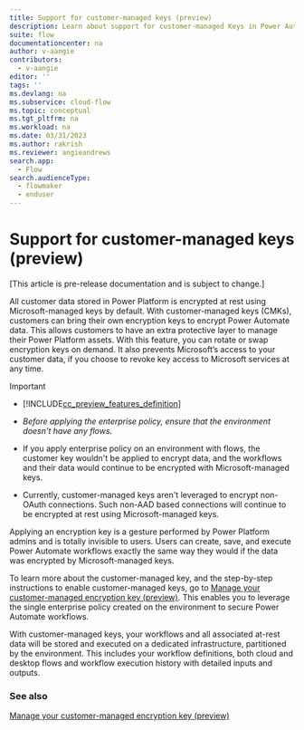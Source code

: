 ```yaml
---
title: Support for customer-managed keys (preview)
description: Learn about support for customer-managed Keys in Power Automate.
suite: flow
documentationcenter: na
author: v-aangie
contributors:
  - v-aangie
editor: ''
tags: ''
ms.devlang: na
ms.subservice: cloud-flow
ms.topic: conceptual
ms.tgt_pltfrm: na
ms.workload: na
ms.date: 03/31/2023
ms.author: rakrish
ms.reviewer: angieandrews
search.app: 
  - Flow
search.audienceType: 
  - flowmaker
  - enduser
---
```


# Support for customer-managed keys (preview)

[This article is pre-release documentation and is subject to change.]

All customer data stored in Power Platform is encrypted at rest using Microsoft-managed keys by default. With customer-managed keys (CMKs), customers can bring their own encryption keys to encrypt Power Automate data. This allows customers to have an extra protective layer to manage their Power Platform assets. With this feature, you can rotate or swap encryption keys on demand. It also prevents Microsoft’s access to your customer data, if you choose to revoke key access to Microsoft services at any time.

> [!IMPORTANT]
>
> - [!INCLUDE[cc_preview_features_definition](includes/cc-preview-features-definition.md)]
>
> - *Before applying the enterprise policy, ensure that the environment doesn't have any flows.*
> - If you apply enterprise policy on an environment with flows, the customer key wouldn't be applied to encrypt data, and the workflows and their data would continue to be encrypted with Microsoft-managed keys.
> - Currently, customer-managed keys aren't leveraged to encrypt non-OAuth connections. Such non-AAD based connections will continue to be encrypted at rest using Microsoft-managed keys.

Applying an encryption key is a gesture performed by Power Platform admins and is totally invisible to users. Users can create, save, and execute Power Automate workflows exactly the same way they would if the data was encrypted by Microsoft-managed keys.

To learn more about the customer-managed key, and the step-by-step instructions to enable customer-managed keys, go to [Manage your customer-managed encryption key (preview)](/power-platform/admin/customer-managed-key). This enables you to leverage the single enterprise policy created on the environment to secure Power Automate workflows.

With customer-managed keys, your workflows and all associated at-rest data will be stored and executed on a dedicated infrastructure, partitioned by the environment. This includes your workflow definitions, both cloud and desktop flows and workflow execution history with detailed inputs and outputs.  

### See also

[Manage your customer-managed encryption key (preview)](/power-platform/admin/customer-managed-key)